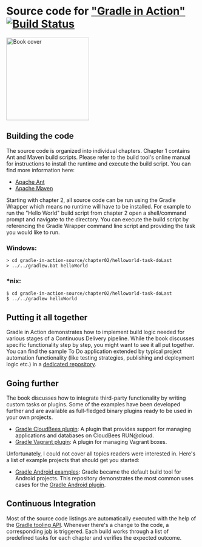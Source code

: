 # Source code for ["Gradle in Action"](http://www.manning.com/muschko/) [![Build Status](https://travis-ci.org/bmuschko/gradle-in-action-source.svg?branch=master)](https://travis-ci.org/bmuschko/gradle-in-action-source)

<img src="https://images-na.ssl-images-amazon.com/images/I/510zDHgUOuL._AC_US436_FMwebp_QL65_.jpg" alt="Book cover" style="width: 218px;height: 218px;"/>

## Building the code

The source code is organized into individual chapters. Chapter 1 contains Ant and Maven build scripts. Please refer to the build tool's online manual for instructions to install the runtime and execute the build script. You can find more information here:

* [Apache Ant](http://ant.apache.org/)
* [Apache Maven](http://maven.apache.org/)

Starting with chapter 2, all source code can be run using the Gradle Wrapper which means no runtime will have to be installed. For example to run the "Hello World" build script from chapter 2 open a shell/command prompt and navigate to the directory. You can execute the build script by referencing the Gradle Wrapper command line script and providing the task you would like to run.

### Windows:

    > cd gradle-in-action-source/chapter02/helloworld-task-doLast
    > ../../gradlew.bat helloWorld

### *nix:

    $ cd gradle-in-action-source/chapter02/helloworld-task-doLast 
    $ ../../gradlew helloWorld

## Putting it all together

Gradle in Action demonstrates how to implement build logic needed for various stages of a Continuous Delivery pipeline. While the book discusses specific functionality step by step, you might want to see it all put together. You can find the sample To Do application extended by typical project automation functionality (like testing strategies, publishing and deployment logic etc.) in a [dedicated repository](https://github.com/bmuschko/todo).

## Going further

The book discusses how to integrate third-party functionality by writing custom tasks or plugins. Some of the examples have been developed further and are available as full-fledged binary plugins ready to be used in your own projects.

* [Gradle CloudBees plugin](https://github.com/bmuschko/gradle-cloudbees-plugin): A plugin that provides support for managing applications and databases on CloudBees RUN@cloud.
* [Gradle Vagrant plugin](https://github.com/bmuschko/gradle-vagrant-plugin): A plugin for managing Vagrant boxes.

Unfortunately, I could not cover all topics readers were interested in. Here's a list of example projects that should get you started:

* [Gradle Android examples](https://github.com/bmuschko/gradle-android-examples): Gradle became the default build tool for Android projects. This repository demonstrates the most common uses cases for the [Gradle Android plugin](http://tools.android.com/tech-docs/new-build-system/user-guide).

## Continuous Integration

Most of the source code listings are automatically executed with the help of the [Gradle tooling API](http://www.gradle.org/docs/current/userguide/embedding.html). Whenever there's a change to the code, a corresponding [job](https://travis-ci.org/bmuschko/gradle-in-action-source) is triggered. Each build works through a list of predefined tasks for each chapter and verifies the expected outcome.